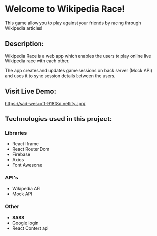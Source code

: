 # Welcome to Wikipedia Race!

This game allow you to play against your friends by racing
through Wikipedia articles!

## Description:

Wikipedia Race is a web app which enables the users to play online live Wikipedia race with each other.

The app creates and updates game sessions on back server (Mock API) and uses it to sync session details between the users.

## Visit Live Demo:

https://sad-wescoff-918f8d.netlify.app/

## Technologies used in this project:

### Libraries

- React Iframe
- React Router Dom
- Firebase
- Axios
- Font Awesome

### API's

- Wikipedia API
- Mock API

### Other

- **SASS**
- Google login
- React Context api
